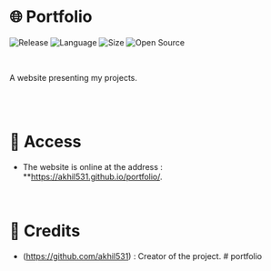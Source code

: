 # 🌐 Portfolio

![Release](https://img.shields.io/badge/Release-2.0-blueviolet)
![Language](https://img.shields.io/badge/Language-JavaScript-ffcc14)
![Size](https://img.shields.io/badge/Size-135Mo-f12222)
![Open Source](https://badges.frapsoft.com/os/v2/open-source.svg?v=103)

<br/>

A website presenting my projects.

<br/>

<br/>

# 📍 Access

* The website is online at the address : **https://akhil531.github.io/portfolio/.

<br/>

# 🙏 Credits

* (https://github.com/akhil531) : Creator of the project.
#   p o r t f o l i o 
 
 
